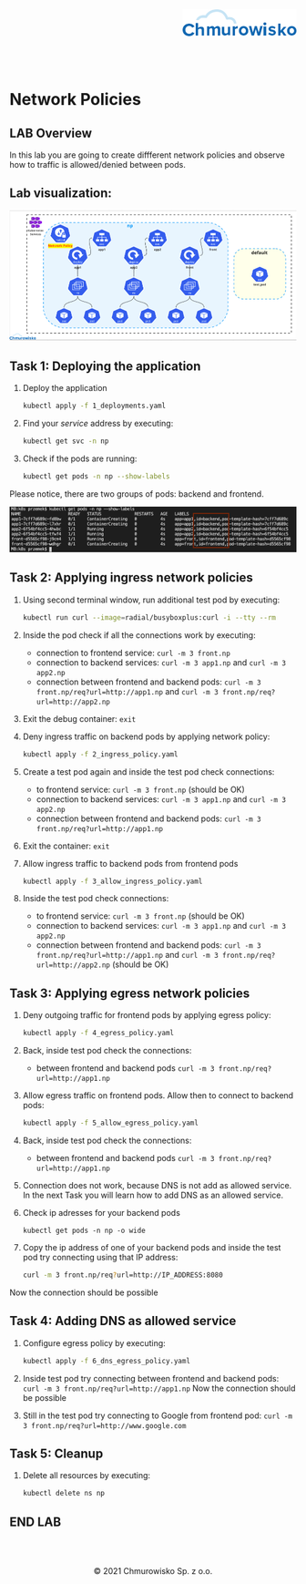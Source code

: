 <img src="./img/logo.png" alt="Chmurowisko logo" width="200" align="right">
<br><br>
<br><br>
<br><br>

# Network Policies

## LAB Overview

In this lab you are going to create diffferent network policies and observe how to traffic is allowed/denied between pods.

## Lab visualization:
![img](./img/s1.png)

## Task 1: Deploying the application

1. Deploy the application

    ```bash
    kubectl apply -f 1_deployments.yaml
    ```

1. Find your *service* address by executing:

    ```bash
    kubectl get svc -n np
    ```

1. Check if the pods are running:

    ```bash
    kubectl get pods -n np --show-labels
    ```

Please notice, there are two groups of pods: backend and frontend.

![pods](img/pods.png)

## Task 2: Applying ingress network policies

1. Using second terminal window, run additional test pod by executing:

    ```bash
    kubectl run curl --image=radial/busyboxplus:curl -i --tty --rm
    ```

1. Inside the pod check if all the connections work by executing:

    - connection to frontend service: `curl -m 3 front.np`
    - connection to backend services: `curl -m 3 app1.np` and `curl -m 3 app2.np`
    - connection between frontend and backend pods: `curl -m 3 front.np/req?url=http://app1.np` and `curl -m 3 front.np/req?url=http://app2.np`

1. Exit the debug container: `exit`
1. Deny ingress traffic on backend pods by applying network policy:

    ```bash
    kubectl apply -f 2_ingress_policy.yaml
    ```

1. Create a test pod again and inside the test pod check connections:

    - to frontend service: `curl -m 3 front.np` (should be OK)
    - connection to backend services: `curl -m 3 app1.np` and `curl -m 3 app2.np`
    - connection between frontend and backend pods: `curl -m 3 front.np/req?url=http://app1.np`

1. Exit the container: `exit`
1. Allow ingress traffic to backend pods from frontend pods

    ```bash
    kubectl apply -f 3_allow_ingress_policy.yaml
    ```

1. Inside the test pod check connections:

    - to frontend service: `curl -m 3 front.np` (should be OK)
    - connection to backend services: `curl -m 3 app1.np` and `curl -m 3 app2.np`
    - connection between frontend and backend pods: `curl -m 3 front.np/req?url=http://app1.np` and `curl -m 3 front.np/req?url=http://app2.np` (should be OK)

## Task 3: Applying egress network policies

1. Deny outgoing traffic for frontend pods by applying egress policy:

    ```bash
    kubectl apply -f 4_egress_policy.yaml
    ```

1. Back, inside test pod check the connections:

    - between frontend and backend pods `curl -m 3 front.np/req?url=http://app1.np`

1. Allow egress traffic on frontend pods. Allow then to connect to backend pods:

    ```bash
    kubectl apply -f 5_allow_egress_policy.yaml
    ```

1. Back, inside test pod check the connections:

    - between frontend and backend pods `curl -m 3 front.np/req?url=http://app1.np`

1. Connection does not work, because DNS is not add as allowed service. In the next Task you will learn how to add DNS as an allowed service.
1. Check ip adresses for your backend pods

    ```
    kubectl get pods -n np -o wide
    ```

1. Copy the ip address of one of your backend pods and inside the test pod try connecting using that IP address:  

    ```bash
    curl -m 3 front.np/req?url=http://IP_ADDRESS:8080
    ```

Now the connection should be possible

## Task 4: Adding DNS as allowed service

1. Configure egress policy by executing:

    ```bash
    kubectl apply -f 6_dns_egress_policy.yaml
    ```

1. Inside test pod try connecting between frontend and backend pods: `curl -m 3 front.np/req?url=http://app1.np` Now the connection should be possible
1. Still in the test pod try connecting to Google from frontend pod: `curl -m 3 front.np/req?url=http://www.google.com`

## Task 5: Cleanup

1. Delete all resources by executing:

    ```bash
    kubectl delete ns np
    ```

## END LAB

<br><br>

<center><p>&copy; 2021 Chmurowisko Sp. z o.o.<p></center>
